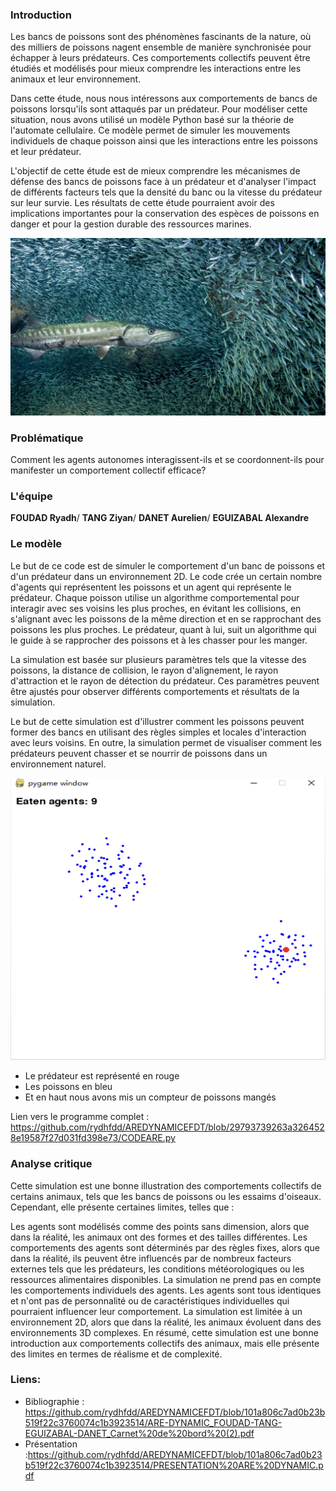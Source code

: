### Introduction

Les bancs de poissons sont des phénomènes fascinants de la nature, où des milliers de poissons nagent ensemble de manière synchronisée pour échapper à leurs prédateurs. Ces comportements collectifs peuvent être étudiés et modélisés pour mieux comprendre les interactions entre les animaux et leur environnement.

Dans cette étude, nous nous intéressons aux comportements de bancs de poissons lorsqu'ils sont attaqués par un prédateur. Pour modéliser cette situation, nous avons utilisé un modèle Python basé sur la théorie de l'automate cellulaire. Ce modèle permet de simuler les mouvements individuels de chaque poisson ainsi que les interactions entre les poissons et leur prédateur.

L'objectif de cette étude est de mieux comprendre les mécanismes de défense des bancs de poissons face à un prédateur et d'analyser l'impact de différents facteurs tels que la densité du banc ou la vitesse du prédateur sur leur survie. Les résultats de cette étude pourraient avoir des implications importantes pour la conservation des espèces de poissons en danger et pour la gestion durable des ressources marines.


<img src="https://github.com/rydhfdd/AREDYNAMICEFDT/raw/main/image/poissonbanc.jpeg">



### Problématique

Comment les agents autonomes interagissent-ils et se coordonnent-ils pour manifester un comportement collectif efficace?

### L'équipe

**FOUDAD Ryadh**/
**TANG Ziyan**/
**DANET Aurelien**/
**EGUIZABAL Alexandre**


### Le modèle 

Le but de ce code est de simuler le comportement d'un banc de poissons et d'un prédateur dans un environnement 2D. Le code crée un certain nombre d'agents qui représentent les poissons et un agent qui représente le prédateur. Chaque poisson utilise un algorithme comportemental pour interagir avec ses voisins les plus proches, en évitant les collisions, en s'alignant avec les poissons de la même direction et en se rapprochant des poissons les plus proches. Le prédateur, quant à lui, suit un algorithme qui le guide à se rapprocher des poissons et à les chasser pour les manger.

La simulation est basée sur plusieurs paramètres tels que la vitesse des poissons, la distance de collision, le rayon d'alignement, le rayon d'attraction et le rayon de détection du prédateur. Ces paramètres peuvent être ajustés pour observer différents comportements et résultats de la simulation.

Le but de cette simulation est d'illustrer comment les poissons peuvent former des bancs en utilisant des règles simples et locales d'interaction avec leurs voisins. En outre, la simulation permet de visualiser comment les prédateurs peuvent chasser et se nourrir de poissons dans un environnement naturel.

<img src="https://github.com/rydhfdd/AREDYNAMICEFDT/raw/main/image/MODELE.png">

- Le prédateur est représenté en rouge 
- Les poissons en bleu
- Et en haut nous avons mis un compteur de poissons mangés

Lien vers le programme complet : <https://github.com/rydhfdd/AREDYNAMICEFDT/blob/29793739263a3264528e19587f27d031fd398e73/CODEARE.py>  

### Analyse critique

Cette simulation est une bonne illustration des comportements collectifs de certains animaux, tels que les bancs de poissons ou les essaims d'oiseaux. Cependant, elle présente certaines limites, telles que :

Les agents sont modélisés comme des points sans dimension, alors que dans la réalité, les animaux ont des formes et des tailles différentes.
Les comportements des agents sont déterminés par des règles fixes, alors que dans la réalité, ils peuvent être influencés par de nombreux facteurs externes tels que les prédateurs, les conditions météorologiques ou les ressources alimentaires disponibles.
La simulation ne prend pas en compte les comportements individuels des agents. Les agents sont tous identiques et n'ont pas de personnalité ou de caractéristiques individuelles qui pourraient influencer leur comportement.
La simulation est limitée à un environnement 2D, alors que dans la réalité, les animaux évoluent dans des environnements 3D complexes.
En résumé, cette simulation est une bonne introduction aux comportements collectifs des animaux, mais elle présente des limites en termes de réalisme et de complexité.

### Liens:
- Bibliographie : <https://github.com/rydhfdd/AREDYNAMICEFDT/blob/101a806c7ad0b23b519f22c3760074c1b3923514/ARE-DYNAMIC_FOUDAD-TANG-EGUIZABAL-DANET_Carnet%20de%20bord%20(2).pdf>
- Présentation :<https://github.com/rydhfdd/AREDYNAMICEFDT/blob/101a806c7ad0b23b519f22c3760074c1b3923514/PRESENTATION%20ARE%20DYNAMIC.pdf>



